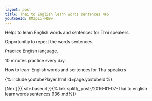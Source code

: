 ```yaml
---
layout: post
title: Thai to English learn words sentences 465 
youtubeId: BMzpL1-PQBw
---
```

 
 
Helps to learn English words and sentences for Thai speakers.

Opportunitiy to repeat the words sentences. 

Practice English language. 
 
10 minutes practice every day. 
 
How to learn English words and sentences for Thai speakers 
 
{% include youtubePlayer.html id=page.youtubeId %}
 
 
[Next]({{ site.baseurl }}{% link  split1/_posts/2016-01-07-Thai to english learn words sentences 936 .md%})
 
